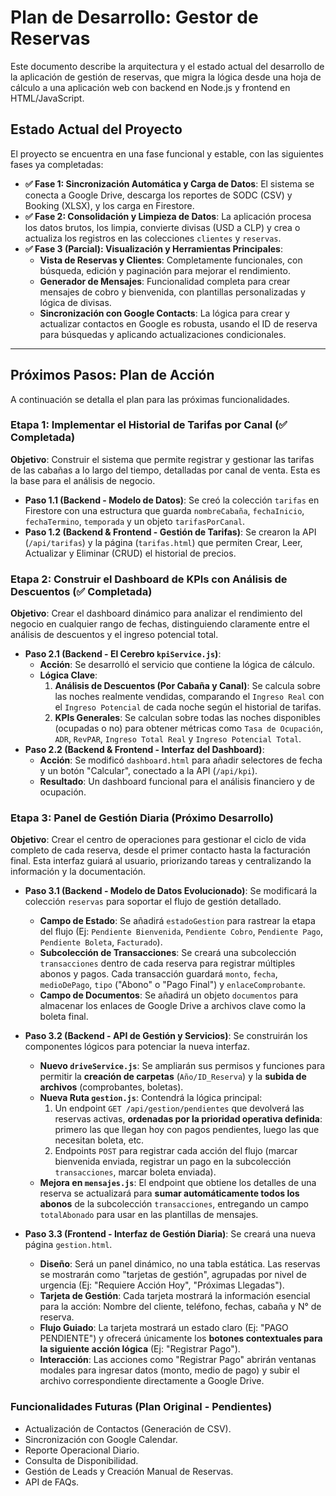 # Plan de Desarrollo: Gestor de Reservas

Este documento describe la arquitectura y el estado actual del desarrollo de la aplicación de gestión de reservas, que migra la lógica desde una hoja de cálculo a una aplicación web con backend en Node.js y frontend en HTML/JavaScript.

## Estado Actual del Proyecto

El proyecto se encuentra en una fase funcional y estable, con las siguientes fases ya completadas:

* **✅ Fase 1: Sincronización Automática y Carga de Datos**: El sistema se conecta a Google Drive, descarga los reportes de SODC (CSV) y Booking (XLSX), y los carga en Firestore.
* **✅ Fase 2: Consolidación y Limpieza de Datos**: La aplicación procesa los datos brutos, los limpia, convierte divisas (USD a CLP) y crea o actualiza los registros en las colecciones `clientes` y `reservas`.
* **✅ Fase 3 (Parcial): Visualización y Herramientas Principales**:
    * **Vista de Reservas y Clientes**: Completamente funcionales, con búsqueda, edición y paginación para mejorar el rendimiento.
    * **Generador de Mensajes**: Funcionalidad completa para crear mensajes de cobro y bienvenida, con plantillas personalizadas y lógica de divisas.
    * **Sincronización con Google Contacts**: La lógica para crear y actualizar contactos en Google es robusta, usando el ID de reserva para búsquedas y aplicando actualizaciones condicionales.

---

## Próximos Pasos: Plan de Acción

A continuación se detalla el plan para las próximas funcionalidades.

### Etapa 1: Implementar el Historial de Tarifas por Canal (✅ Completada)

**Objetivo**: Construir el sistema que permite registrar y gestionar las tarifas de las cabañas a lo largo del tiempo, detalladas por canal de venta. Esta es la base para el análisis de negocio.

* **Paso 1.1 (Backend - Modelo de Datos)**: Se creó la colección `tarifas` en Firestore con una estructura que guarda `nombreCabaña`, `fechaInicio`, `fechaTermino`, `temporada` y un objeto `tarifasPorCanal`.
* **Paso 1.2 (Backend & Frontend - Gestión de Tarifas)**: Se crearon la API (`/api/tarifas`) y la página (`tarifas.html`) que permiten Crear, Leer, Actualizar y Eliminar (CRUD) el historial de precios.

### Etapa 2: Construir el Dashboard de KPIs con Análisis de Descuentos (✅ Completada)

**Objetivo**: Crear el dashboard dinámico para analizar el rendimiento del negocio en cualquier rango de fechas, distinguiendo claramente entre el análisis de descuentos y el ingreso potencial total.

* **Paso 2.1 (Backend - El Cerebro `kpiService.js`)**:
    * **Acción**: Se desarrolló el servicio que contiene la lógica de cálculo.
    * **Lógica Clave**:
        1.  **Análisis de Descuentos (Por Cabaña y Canal)**: Se calcula sobre las noches realmente vendidas, comparando el `Ingreso Real` con el `Ingreso Potencial` de cada noche según el historial de tarifas.
        2.  **KPIs Generales**: Se calculan sobre todas las noches disponibles (ocupadas o no) para obtener métricas como `Tasa de Ocupación`, `ADR`, `RevPAR`, `Ingreso Total Real` y `Ingreso Potencial Total`.
* **Paso 2.2 (Backend & Frontend - Interfaz del Dashboard)**:
    * **Acción**: Se modificó `dashboard.html` para añadir selectores de fecha y un botón "Calcular", conectado a la API (`/api/kpi`).
    * **Resultado**: Un dashboard funcional para el análisis financiero y de ocupación.

### Etapa 3: Panel de Gestión Diaria (Próximo Desarrollo)

**Objetivo**: Crear el centro de operaciones para gestionar el ciclo de vida completo de cada reserva, desde el primer contacto hasta la facturación final. Esta interfaz guiará al usuario, priorizando tareas y centralizando la información y la documentación.

* **Paso 3.1 (Backend - Modelo de Datos Evolucionado)**: Se modificará la colección `reservas` para soportar el flujo de gestión detallado.
    * **Campo de Estado**: Se añadirá `estadoGestion` para rastrear la etapa del flujo (Ej: `Pendiente Bienvenida`, `Pendiente Cobro`, `Pendiente Pago`, `Pendiente Boleta`, `Facturado`).
    * **Subcolección de Transacciones**: Se creará una subcolección `transacciones` dentro de cada reserva para registrar múltiples abonos y pagos. Cada transacción guardará `monto`, `fecha`, `medioDePago`, `tipo` ("Abono" o "Pago Final") y `enlaceComprobante`.
    * **Campo de Documentos**: Se añadirá un objeto `documentos` para almacenar los enlaces de Google Drive a archivos clave como la boleta final.

* **Paso 3.2 (Backend - API de Gestión y Servicios)**: Se construirán los componentes lógicos para potenciar la nueva interfaz.
    * **Nuevo `driveService.js`**: Se ampliarán sus permisos y funciones para permitir la **creación de carpetas** (`Año/ID_Reserva`) y la **subida de archivos** (comprobantes, boletas).
    * **Nueva Ruta `gestion.js`**: Contendrá la lógica principal:
        1.  Un endpoint `GET /api/gestion/pendientes` que devolverá las reservas activas, **ordenadas por la prioridad operativa definida**: primero las que llegan hoy con pagos pendientes, luego las que necesitan boleta, etc.
        2.  Endpoints `POST` para registrar cada acción del flujo (marcar bienvenida enviada, registrar un pago en la subcolección `transacciones`, marcar boleta enviada).
    * **Mejora en `mensajes.js`**: El endpoint que obtiene los detalles de una reserva se actualizará para **sumar automáticamente todos los abonos** de la subcolección `transacciones`, entregando un campo `totalAbonado` para usar en las plantillas de mensajes.

* **Paso 3.3 (Frontend - Interfaz de Gestión Diaria)**: Se creará una nueva página `gestion.html`.
    * **Diseño**: Será un panel dinámico, no una tabla estática. Las reservas se mostrarán como "tarjetas de gestión", agrupadas por nivel de urgencia (Ej: "Requiere Acción Hoy", "Próximas Llegadas").
    * **Tarjeta de Gestión**: Cada tarjeta mostrará la información esencial para la acción: Nombre del cliente, teléfono, fechas, cabaña y N° de reserva.
    * **Flujo Guiado**: La tarjeta mostrará un estado claro (Ej: "PAGO PENDIENTE") y ofrecerá únicamente los **botones contextuales para la siguiente acción lógica** (Ej: "Registrar Pago").
    * **Interacción**: Las acciones como "Registrar Pago" abrirán ventanas modales para ingresar datos (monto, medio de pago) y subir el archivo correspondiente directamente a Google Drive.

### Funcionalidades Futuras (Plan Original - Pendientes)

* Actualización de Contactos (Generación de CSV).
* Sincronización con Google Calendar.
* Reporte Operacional Diario.
* Consulta de Disponibilidad.
* Gestión de Leads y Creación Manual de Reservas.
* API de FAQs.